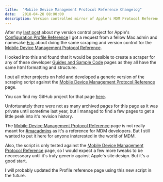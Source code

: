 ```yaml
---
title:  "Mobile Device Management Protocol Reference Changelog"
date:   2018-04-28 08:00:00
description: Version controlled mirror of Apple's MDM Protocol Reference
---
```


After my [last post](http://erikberglund.github.io/2018/Configuration_Profile_Reference_Changelog/) about my version control project for Apple's [Configuration Profile Reference](https://developer.apple.com/library/content/featuredarticles/iPhoneConfigurationProfileRef/Introduction/Introduction.html) I got a request from a fellow Mac admin and namesake [Eric](https://blog.eriknicolasgomez.com) about doing the same scraping and version control for the [Mobile Device Management Protocol Reference](https://developer.apple.com/library/content/documentation/Miscellaneous/Reference/MobileDeviceManagementProtocolRef).

I looked into this and found that it would be possible to create a scraper for any of these developer [Guides and Sample Code](https://developer.apple.com/library/content/navigation/) pages as they all have the same html formatting and structure.

I put all other projects on hold and developed a generic version of the scraping script against the [Mobile Device Management Protocol Reference](https://developer.apple.com/library/content/documentation/Miscellaneous/Reference/MobileDeviceManagementProtocolRef) page.

You can find my GitHub project for that page [here](https://github.com/erikberglund/Mobile-Device-Management-Protocol-Reference).

Unfortunately there were not as many archived pages for this page as it was private until sometime last year, but I managed to find a few pages to get a little peek into it's revision history.

The [Mobile Device Management Protocol Reference](https://developer.apple.com/library/content/documentation/Miscellaneous/Reference/MobileDeviceManagementProtocolRef) page is not really meant for [#macadmins](https://twitter.com/hashtag/macadmins) as it's a reference for MDM developers. But I still wanted to put it here for anyone insterested in the world of MDM.

Also, the script is only tested against the [Mobile Device Management Protocol Reference](https://developer.apple.com/library/content/documentation/Miscellaneous/Reference/MobileDeviceManagementProtocolRef) page, so I would expect a few more tweaks to be neccesseary until it's truly generic against Apple's site design. But it's a good start.

I will probably updated the Profile reference page using this new script in the future.

